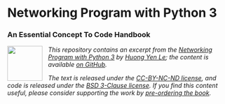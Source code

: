 # Networking Program with Python 3
### An Essential Concept To Code Handbook
<img align="left" style="padding-right:10px;" height="80px" aria-hidden="true" src="https://prohle.github.io/Networking-Program-with-Python-3/_static/logo.png">*This repository contains an excerpt from the [Networking Program with Python 3](https://prohle.github.io/Networking-Program-with-Python-3/intro.html) by [Huong Yen Le](mailto:prohle@gmail.com); the content is available [on GitHub](https://github.com/prohle/Networking-Program-with-Python-3).*

*The text is released under the [CC-BY-NC-ND license](https://creativecommons.org/licenses/by-nc-nd/3.0/us/legalcode), and code is released under the [BSD 3-Clause license](https://opensource.org/licenses/BSD-3-Clhttps://opensource.org/lcenses/BSD-3-Clause). If you find this content useful, please consider supporting the work by [pre-ordering the book](mailto:prohle@gmail.com?subject=Please%20reply%20to%20me%20with%20my%20access%20to%20Networking%20Program%20with%20Python%203%20or%20its%20work-in-progress%20version&body=I%20have%20sent%20my%20payment%20of%2019.95%20to%20your%20email%20address.%20Thank%20you.).*
